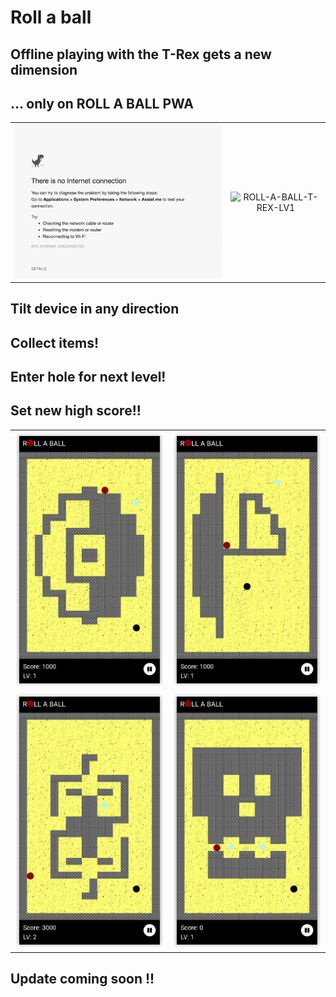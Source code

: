 # Roll a ball

## Offline playing with the T-Rex gets a new dimension

## ... only on ROLL A BALL PWA

|                                                                   |                                                            |
| :---------------------------------------------------------------: | :--------------------------------------------------------: |
| ![NO-INTERNET-CONNECTION-T-REX](./readmeImages/roll_a_ball10.gif) | ![ROLL-A-BALL-T-REX-LV1](./readmeImages/roll_a_ball11.gif) |

## Tilt device in any direction

## Collect items!

## Enter hole for next level!

## Set new high score!!

|                                                                      |                                                                      |
| :------------------------------------------------------------------: | :------------------------------------------------------------------: |
| <img  alt="roll-a-ball image" src="./readmeImages/roll_a_ball1.png"> | <img  alt="roll-a-ball image" src="./readmeImages/roll_a_ball2.png"> |
| <img  alt="roll-a-ball image" src="./readmeImages/roll_a_ball3.png"> | <img  alt="roll-a-ball image" src="./readmeImages/roll_a_ball4.png"> |

## Update coming soon !!
